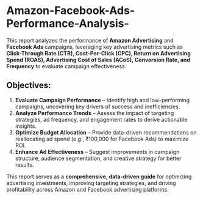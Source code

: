 # Amazon-Facebook-Ads-Performance-Analysis-

This report analyzes the performance of **Amazon Advertising** and **Facebook Ads** campaigns, leveraging key advertising metrics such as **Click-Through Rate (CTR), Cost-Per-Click (CPC), Return on Advertising Spend (ROAS), Advertising Cost of Sales (ACoS), Conversion Rate, and Frequency** to evaluate campaign effectiveness.  

## Objectives:  
1. **Evaluate Campaign Performance** – Identify high and low-performing campaigns, uncovering key drivers of success and inefficiencies.  
2. **Analyze Performance Trends** – Assess the impact of targeting strategies, ad frequency, and engagement rates to derive actionable insights.  
3. **Optimize Budget Allocation** – Provide data-driven recommendations on reallocating ad spend (e.g., ₹100,000 for Facebook Ads) to maximize ROI.  
4. **Enhance Ad Effectiveness** – Suggest improvements in campaign structure, audience segmentation, and creative strategy for better results.  

This report serves as a **comprehensive, data-driven guide** for optimizing advertising investments, improving targeting strategies, and driving profitability across Amazon and Facebook advertising platforms.  
